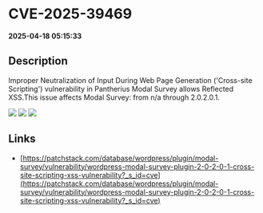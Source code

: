 # CVE-2025-39469

**2025-04-18 05:15:33**

## Description
Improper Neutralization of Input During Web Page Generation ('Cross-site Scripting') vulnerability in Pantherius Modal Survey allows Reflected XSS.This issue affects Modal Survey: from n/a through 2.0.2.0.1.

![](https://img.shields.io/static/v1?label=Score&message=7.1&color=red)
![](https://img.shields.io/static/v1?label=Severity&message=HIGH&color=red)
![](https://img.shields.io/static/v1?label=CWE&message=XSS&color=green)

## Links
- [https://patchstack.com/database/wordpress/plugin/modal-survey/vulnerability/wordpress-modal-survey-plugin-2-0-2-0-1-cross-site-scripting-xss-vulnerability?_s_id=cve](https://patchstack.com/database/wordpress/plugin/modal-survey/vulnerability/wordpress-modal-survey-plugin-2-0-2-0-1-cross-site-scripting-xss-vulnerability?_s_id=cve)
